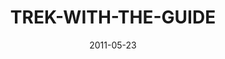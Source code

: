 ---
layout: music 
title: "TREK-WITH-THE-GUIDE"
series: "The Guide"
date: 2011-05-23 
description: "Chuck Mingo talks about how to recognize and follow the Holy Spirit's guidance."
audio: "http://s3.amazonaws.com/crossroadsaudiomessages/theguide01.mp3"
audio-duration: "42:43"
---